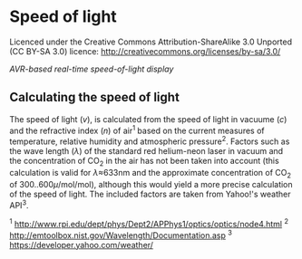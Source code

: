 Speed of light
==============

Licenced under the Creative Commons Attribution-ShareAlike 3.0 Unported (CC BY-SA 3.0) licence:  http://creativecommons.org/licenses/by-sa/3.0/

*AVR-based real-time speed-of-light display*

Calculating the speed of light
------------------------------
The speed of light (*v*), is calculated from the speed of light in vacuume (*c*) and the refractive index (*n*) of air<sup>1</sup> based on the current measures of temperature, relative humidity and atmospheric pressure<sup>2</sup>.
Factors such as the wave length (*λ*) of the standard red helium-neon laser in vacuum and the concentration of CO<sub>2</sub> in the air has not been taken into account (this calculation is valid for *λ*≈633nm and the approximate concentration of CO<sub>2</sub> of 300..600*μ*/mol/mol), although this would yield a more precise calculation of the speed of light.
The included factors are taken from Yahoo!'s weather API<sup>3</sup>.

<sup>1</sup> http://www.rpi.edu/dept/phys/Dept2/APPhys1/optics/optics/node4.html
<sup>2</sup> http://emtoolbox.nist.gov/Wavelength/Documentation.asp
<sup>3</sup> https://developer.yahoo.com/weather/
